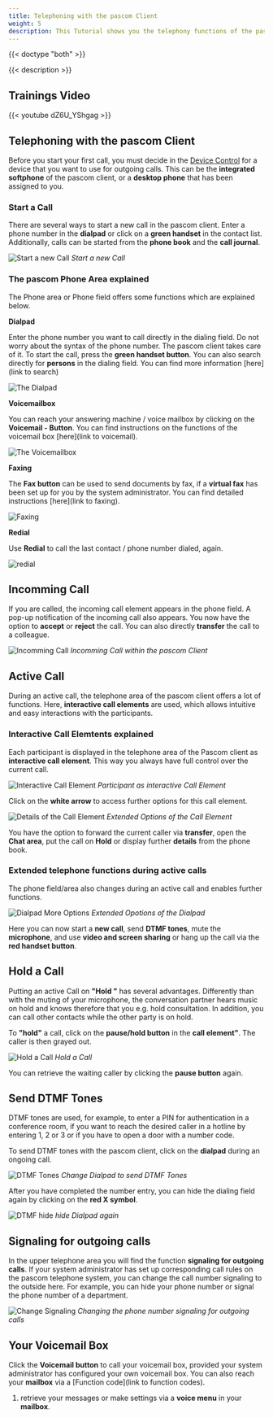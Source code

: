```yaml
---
title: Telephoning with the pascom Client
weight: 5
description: This Tutorial shows you the telephony functions of the pascom Client
---
```


{{< doctype "both" >}}
 
{{< description >}}

## Trainings Video

{{< youtube dZ6U_YShgag >}} 


## Telephoning with the pascom Client

Before you start your first call, you must decide in the [Device Control](link) for a device that you want to use for outgoing calls. This can be the **integrated softphone** of the pascom client, or a **desktop phone** that has been assigned to you.

### Start a Call

There are several ways to start a new call in the pascom client. Enter a phone number in the **dialpad** or click on a **green handset** in the contact list. Additionally, calls can be started from the **phone book** and the **call journal**. 

![Start a new Call](start_call.en.jpg)
*Start a new Call*
</br>

### The pascom Phone Area explained

The Phone area or Phone field offers some functions which are explained below.

**Dialpad**

Enter the phone number you want to call directly in the dialing field. Do not worry about the syntax of the phone number. The pascom client takes care of it. To start the call, press the **green handset button**. You can also search directly for **persons** in the dialing field. You can find more information [here](link to search)

![The Dialpad](dialpad_input.en.jpg)
</br>

**Voicemailbox**

You can reach your answering machine / voice mailbox by clicking on the **Voicemail - Button**. You can find instructions on the functions of the voicemail box [here](link to voicemail).

![The Voicemailbox](dialpad_voicemail.jpg)
</br>

**Faxing**

The **Fax button** can be used to send documents by fax, if a **virtual fax** has been set up for you by the system administrator. You can find detailed instructions [here](link to faxing).

![Faxing](dialpad_fax.jpg)
</br>

**Redial**

Use **Redial** to call the last contact / phone number dialed, again. 

![redial](dialpad_redial.jpg)
</br>

## Incomming Call

If you are called, the incoming call element appears in the phone field. A pop-up notification of the incoming call also appears. You now have the option to **accept** or **reject** the call. You can also directly **transfer** the call to a colleague.

![Incomming Call](call_incomming.en.jpg)
*Incomming Call within the pascom Client*
</br>

## Active Call

During an active call, the telephone area of the pascom client offers a lot of functions. Here, **interactive call elements** are used, which allows intuitive and easy interactions with the participants. 

### Interactive Call Elemtents explained

Each participant is displayed in the telephone area of the Pascom client as **interactive call element**. This way you always have full control over the current call.

![Interactive Call Element](interactive_callelement.en.jpg)
*Participant as interactive Call Element*
</br>

Click on the **white arrow** to access further options for this call element.

![Details of the Call Element](interactive_callelement_details.en.jpg)
*Extended Options of the Call Element*
</br>

You have the option to forward the current caller via **transfer**, open the **Chat area**, put the call on **Hold** or display further **details** from the phone book. 

### Extended telephone functions during active calls

The phone field/area also changes during an active call and enables further functions.

![Dialpad More Options](dialpad_moreoptions.en.jpg)
*Extended Opotions of the Dialpad*
</br>

Here you can now start a **new call**, send **DTMF tones**, mute the **microphone**, and use **video and screen sharing** or hang up the call via the **red handset button**.

## Hold a Call

Putting an active Call on **"Hold "** has several advantages. Differently than with the muting of your microphone, the conversation partner hears music on hold and knows therefore that you e.g. hold consultation. In addition, you can call other contacts while the other party is on hold. 

To **"hold"** a call, click on the **pause/hold button** in the **call element"**. The caller is then grayed out.


![Hold a Call](call_onhold.en.jpg)
*Hold a Call*
</br>

You can retrieve the waiting caller by clicking the **pause button** again.

## Send DTMF Tones

DTMF tones are used, for example, to enter a PIN for authentication in a conference room, if you want to reach the desired caller in a hotline by entering 1, 2 or 3 or if you have to open a door with a number code.

To send DTMF tones with the pascom client, click on the **dialpad** during an ongoing call.

![DTMF Tones](dtmf_1.en.jpg)
*Change Dialpad to send DTMF Tones*
</br>

After you have completed the number entry, you can hide the dialing field again by clicking on the **red X symbol**. 

![DTMF hide](dtmf_2.jpg)
*hide Dialpad again*
</br>

## Signaling for outgoing calls

In the upper telephone area you will find the function **signaling for outgoing calls**. If your system administrator has set up corresponding call rules on the pascom telephone system, you can change the call number signaling to the outside here. For example, you can hide your phone number or signal the phone number of a department.

![Change Signaling](amtsholung.jpg)
*Changing the phone number signaling for outgoing calls*
</br>

## Your Voicemail Box

Click the **Voicemail button** to call your voicemail box, provided your system administrator has configured your own voicemail box. You can also reach your **mailbox** via a [Function code](link to function codes). 

1. retrieve your messages or make settings via a **voice menu** in your **mailbox**.